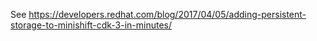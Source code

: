 See https://developers.redhat.com/blog/2017/04/05/adding-persistent-storage-to-minishift-cdk-3-in-minutes/

